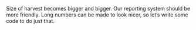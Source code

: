 Size of harvest becomes bigger and bigger. Our reporting system should be more friendly. 
Long numbers can be made to look nicer, so let’s write some code to do just that.
